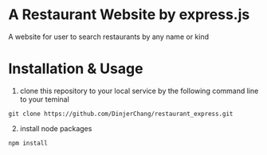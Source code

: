 # A Restaurant Website by express.js
A website for user to search restaurants by any name or kind 
# Installation & Usage

1. clone this repository to your local service by the following command line to your teminal

  ```git clone https://github.com/DinjerChang/restaurant_express.git```

2. install node packages

  ```npm install```
